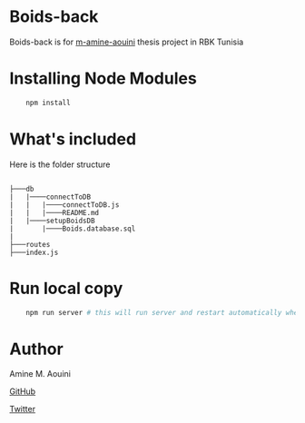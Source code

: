# Boids-back

Boids-back is for [m-amine-aouini](https://github.com/m-amine-aouini) thesis project in RBK Tunisia

# Installing Node Modules

```bash
    npm install
```
# What's included

Here is the folder structure

```text

├───db
|   |────connectToDB
|   |   |────connectToDB.js
|   |   |────README.md
|   |────setupBoidsDB
|       |────Boids.database.sql
|
├───routes
├───index.js
```

# Run local copy 

```bash
    npm run server # this will run server and restart automatically when ever there is changes
```

# Author 

Amine M. Aouini

[GitHub](https://github.com/m-amine-aouini)

[Twitter](https://twitter.com/amine_m_aouini)

